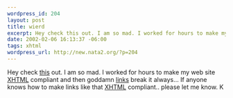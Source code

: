 ```yaml
--- 
wordpress_id: 204
layout: post
title: wierd
excerpt: Hey check this out. I am so mad. I worked for hours to make my web site XHTML compliant and then goddamn links break it always... If anyone knows how to make links like that XHTML compliant.. please let me kno...
date: 2002-02-06 16:13:37 -06:00
tags: xhtml
wordpress_url: http://new.nata2.org/?p=204
---
```

Hey check <a href="http://www.colorgenics.com/intro.html">this</a> out. I am so mad. I worked for hours to make my web site <a href="http://www.w3.org/TR/xhtml1/">XHTML</a> compliant and then goddamn <a href="http://validator.w3.org/check/referer">links</a> break it always... If anyone knows how to make links like that <a href="http://www.w3.org/TR/xhtml1/">XHTML</a> compliant.. please let me know. K
